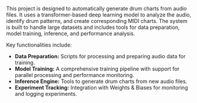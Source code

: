 This project is designed to automatically generate drum charts from audio files. It uses a transformer-based deep learning model to analyze the audio, identify drum patterns, and create corresponding MIDI charts. The system is built to handle large datasets and includes tools for data preparation, model training, inference, and performance analysis.

Key functionalities include:
- **Data Preparation:** Scripts for processing and preparing audio data for training.
- **Model Training:** A comprehensive training pipeline with support for parallel processing and performance monitoring.
- **Inference Engine:** Tools to generate drum charts from new audio files.
- **Experiment Tracking:** Integration with Weights & Biases for monitoring and logging experiments.

